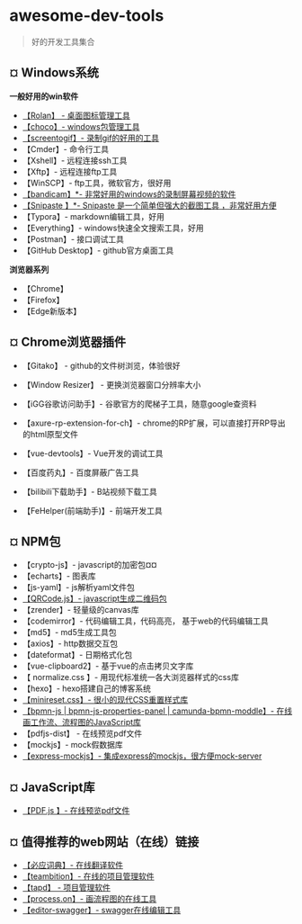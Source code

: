 # awesome-dev-tools
> 好的开发工具集合


## ¤ Windows系统

**一般好用的win软件**

-  [【Rolan】 - 桌面图标管理工具](https://getrolan.com/)
- [【choco】- windows包管理工具](https://chocolatey.org/)
- [【screentogif】- 录制gif的好用的工具](https://www.screentogif.com/)
- 【Cmder】- 命令行工具
- 【Xshell】- 远程连接ssh工具
- 【Xftp】- 远程连接ftp工具
- 【WinSCP】- ftp工具，微软官方，很好用
- [【bandicam】*- 非常好用的windows的录制屏幕视频的软件](https://www.bandicam.cn/downloads/ing/)
- [【Snipaste 】*-  Snipaste 是一个简单但强大的截图工具 ，非常好用方便](https://zh.snipaste.com/download.html)
- 【Typora】- markdown编辑工具，好用
- 【Everything】- windows快速全文搜索工具，好用
- 【Postman】- 接口调试工具
- 【GitHub Desktop】- github官方桌面工具

**浏览器系列**

- 【Chrome】
- 【Firefox】
- 【Edge新版本】


## ¤ Chrome浏览器插件
- 【Gitako】 - github的文件树浏览，体验很好
- 【Window Resizer】 - 更换浏览器窗口分辨率大小
- 【iGG谷歌访问助手】- 谷歌官方的爬梯子工具，随意google查资料

- 【axure-rp-extension-for-ch】- chrome的RP扩展，可以直接打开RP导出的html原型文件
- 【vue-devtools】- Vue开发的调试工具
- 【百度药丸】- 百度屏蔽广告工具
- 【bilibili下载助手】- B站视频下载工具
- 【FeHelper(前端助手)】- 前端开发工具 

## ¤ NPM包

- 【crypto-js】- javascript的加密包¤¤
- 【echarts】- 图表库
- 【js-yaml】- js解析yaml文件包
-  [【QRCode.js】- javascript生成二维码包](https://codemirror.net/)
- 【zrender】- 轻量级的canvas库
- 【codemirror】- 代码编辑工具，代码高亮， 基于web的代码编辑工具 
- 【md5】- md5生成工具包
- 【axios】- http数据交互包
- 【dateformat】- 日期格式化包
- 【vue-clipboard2】-   基于vue的点击拷贝文字库 
- 【 normalize.css 】-  用现代标准统一各大浏览器样式的css库 
- 【hexo】-  hexo搭建自己的博客系统
- [【minireset.css】-  很小的现代CSS重置样式库 ](https://github.com/jgthms/minireset.css)
- [【bpmn-js | bpmn-js-properties-panel | camunda-bpmn-moddle】- 在线画工作流、流程图的JavaScript库 ](https://demo.bpmn.io/) 
- 【pdfjs-dist】 - 在线预览pdf文件
- 【mockjs】- mock假数据库
-  [【express-mockjs】- 集成express的mockjs，很方便mock-server](https://github.com/52cik/express-mockjs/blob/HEAD/README.zh-CN.md)

## ¤ JavaScript库
- [【PDF.js 】- 在线预览pdf文件](https://mozilla.github.io/pdf.js/getting_started/#download)

## ¤ 值得推荐的web网站（在线）链接

- [【必应词典】- 在线翻译软件](https://cn.bing.com/dict?FORM=Z9LH3)
- [【teambition】- 在线的项目管理软件](https://www.teambition.com/)
- [【tapd】 - 项目管理软件](https://www.tapd.cn/official/index)
- [【process.on】- 画流程图的在线工具](https://www.processon.com/)
- [【editor-swagger】- swagger在线编辑工具](https://editor.swagger.io/)

